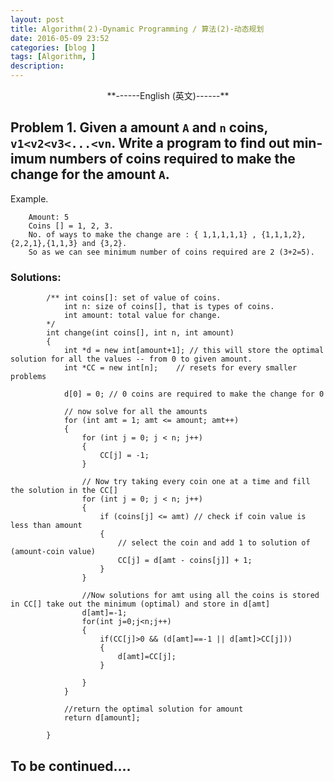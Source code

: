 ```yaml
---
layout: post
title: Algorithm(２)-Dynamic Programming / 算法(2)-动态规划
date: 2016-05-09 23:52
categories: [blog ]
tags: [Algorithm, ]
description:
---
```


<center>**------English (英文)------**</center>

## Problem 1. Given a amount `A` and `n` coins, `v1<v2<v3<...<vn`. Write a pro­gram to find out min­i­mum num­bers of coins required to make the change for the amount `A`.

Example.

        Amount: 5
        Coins [] = 1, 2, 3.
        No. of ways to make the change are : { 1,1,1,1,1} , {1,1,1,2}, {2,2,1},{1,1,3} and {3,2}.
        So as we can see minimum number of coins required are 2 (3+2=5).


### Solutions:

            /** int coins[]: set of value of coins.
                int n: size of coins[], that is types of coins.
                int amount: total value for change.
            */
            int change(int coins[], int n, int amount)
            {
                int *d = new int[amount+1]; // this will store the optimal solution for all the values -- from 0 to given amount.
            	int *CC = new int[n];    // resets for every smaller problems

                d[0] = 0; // 0 coins are required to make the change for 0

            	// now solve for all the amounts
            	for (int amt = 1; amt <= amount; amt++)
            	{
            		for (int j = 0; j < n; j++)
            		{
            			CC[j] = -1;
            		}

            		// Now try taking every coin one at a time and fill the solution in the CC[]
            		for (int j = 0; j < n; j++)
            		{
            			if (coins[j] <= amt) // check if coin value is less than amount
            			{
            			    // select the coin and add 1 to solution of (amount-coin value)
            				CC[j] = d[amt - coins[j]] + 1;
            			}
            		}

            		//Now solutions for amt using all the coins is stored in CC[] take out the minimum (optimal) and store in d[amt]
            		d[amt]=-1;
            		for(int j=0;j<n;j++)
            		{
            		    if(CC[j]>0 && (d[amt]==-1 || d[amt]>CC[j]))
            		    {
            				d[amt]=CC[j];
            			}

            		}
            	}

            	//return the optimal solution for amount
            	return d[amount];

            }


## To be continued....
